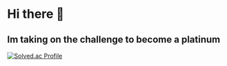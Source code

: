 # Hi there 👋

## Im taking on the challenge to become a platinum

[![Solved.ac Profile](http://mazassumnida.wtf/api/generate_badge?boj=kyo3479)](https://solved.ac/kyo3479)
